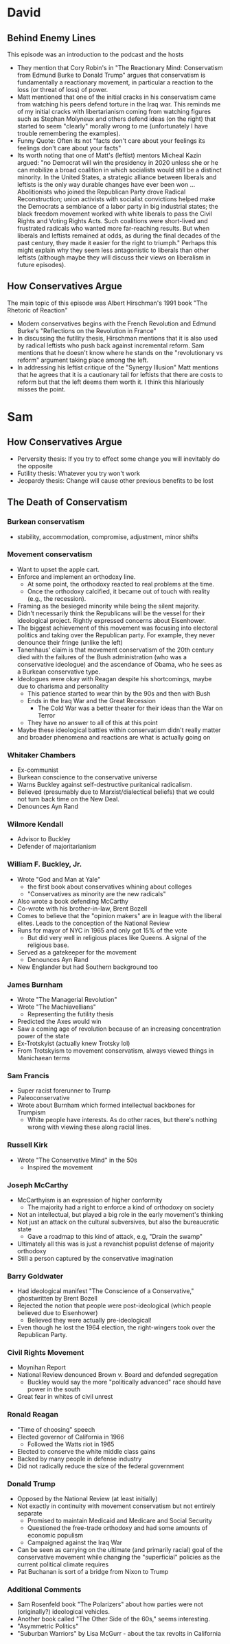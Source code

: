 # David 

## Behind Enemy Lines

This episode was an introduction to the podcast and the hosts

- They mention that Cory Robin's in "The Reactionary Mind: Conservatism from Edmund Burke to Donald Trump" argues that conservatism is fundamentally a reactionary movement, in particular a reaction to the loss (or threat of loss) of power. 
- Matt mentioned that one of the initial cracks in his conservatism came from watching his peers defend torture in the Iraq war. This reminds me of my initial cracks with libertarianism coming from watching figures such as Stephan Molyneux and others defend ideas (on the right) that started to seem "clearly" morally wrong to me (unfortunately I have trouble remembering the examples).
- Funny Quote: Often its not "facts don't care about your feelings its feelings don't care about your facts"
- Its worth noting that one of Matt's (leftist) mentors Micheal Kazin argued: "no Democrat will win the presidency in 2020 unless she or he can mobilize a broad coalition in which socialists would still be a distinct minority. In the United States, a strategic alliance between liberals and leftists is the only way durable changes have ever been won ... Abolitionists who joined the Republican Party drove Radical Reconstruction; union activists with socialist convictions helped make the Democrats a semblance of a labor party in big industrial states; the black freedom movement worked with white liberals to pass the Civil Rights and Voting Rights Acts. Such coalitions were short-lived and frustrated radicals who wanted more far-reaching results. But when liberals and leftists remained at odds, as during the final decades of the past century, they made it easier for the right to triumph." Perhaps this might explain why they seem less antagonistic to liberals than other leftists (although maybe they will discuss their views on liberalism in future episodes).

## How Conservatives Argue

The main topic of this episode was Albert Hirschman's 1991 book "The Rhetoric of Reaction"

- Modern conservatives begins with the French Revolution and Edmund Burke's "Reflections on the Revolution in France"
- In discussing the futility thesis, Hirschman mentions that it is also used by radical leftists who push back against incremental reform. Sam mentions that he doesn't know where he stands on the "revolutionary vs reform" argument taking place among the left. 
- In addressing his leftist critique of the "Synergy Illusion"  Matt mentions that he agrees that it is a cautionary tail for leftists that there are costs to reform but that the left deems them worth it. I think this hilariously misses the point.

# Sam

## How Conservatives Argue
* Perversity thesis: If you try to effect some change you will inevitably do the opposite
* Futility thesis: Whatever you try won't work
* Jeopardy thesis: Change will cause other previous benefits to be lost
## The Death of Conservatism
### Burkean conservatism
* stability, accommodation, compromise, adjustment, minor shifts
### Movement conservatism
* Want to upset the apple cart.
* Enforce and implement an orthodoxy line.
	* At some point, the orthodoxy reacted to real problems at the time.
	* Once the orthodoxy calcified, it became out of touch with reality (e.g., the recession).
* Framing as the besieged minority while being the silent majority.
* Didn't necessarily think the Republicans will be the vessel for their ideological project. Rightly expressed concerns about Eisenhower.
* The biggest achievement of this movement was focusing into electoral politics and taking over the Republican party. For example, they never denounce their fringe (unlike the left)
* Tanenhaus' claim is that movement conservatism of the 20th century died with the failures of the Bush administration (who was a conservative ideologue) and the ascendance of Obama, who he sees as a Burkean conservative type.
* Ideologues were okay with Reagan despite his shortcomings, maybe due to charisma and personality
	* This patience started to wear thin by the 90s and then with Bush
	* Ends in the Iraq War and the Great Recession
		* The Cold War was a better theater for their ideas than the War on Terror
	* They have no answer to all of this at this point
* Maybe these ideological battles within conservatism didn't really matter and broader phenomena and reactions are what is actually going on
### Whitaker Chambers
* Ex-communist
* Burkean conscience to the conservative universe
* Warns Buckley against self-destructive puritanical radicalism.
* Believed (presumably due to Marxist/dialectical beliefs) that we could not turn back time on the New Deal.
* Denounces Ayn Rand
### Wilmore Kendall
* Advisor to Buckley
* Defender of majoritarianism
### William F. Buckley, Jr.
* Wrote "God and Man at Yale"
	* the first book about conservatives whining about colleges
	* "Conservatives as minority are the new radicals"
* Also wrote a book defending McCarthy
* Co-wrote with his brother-in-law, Brent Bozell
* Comes to believe that the "opinion makers" are in league with the liberal elites. Leads to the conception of the National Review
* Runs for mayor of NYC in 1965 and only got 15% of the vote
	* But did very well in religious places like Queens. A signal of the religious base.
* Served as a gatekeeper for the movement
	* Denounces Ayn Rand
* New Englander but had Southern background too
### James Burnham
* Wrote "The Managerial Revolution"
* Wrote "The Machiavellians"
	* Representing the futility thesis
* Predicted the Axes would win
* Saw a coming age of revolution because of an increasing concentration power of the state
* Ex-Trotskyist (actually knew Trotsky lol)
* From Trotskyism to movement conservatism, always viewed things in Manichaean terms
### Sam Francis
* Super racist forerunner to Trump
* Paleoconservative
* Wrote about Burnham which formed intellectual backbones for Trumpism
	* White people have interests. As do other races, but there's nothing wrong with viewing these along racial lines.
### Russell Kirk
* Wrote "The Conservative Mind" in the 50s
	* Inspired the movement
### Joseph McCarthy
* McCarthyism is an expression of higher conformity
	* The majority had a right to enforce a kind of orthodoxy on society
* Not an intellectual, but played a big role in the early movement's thinking
* Not just an attack on the cultural subversives, but also the bureaucratic state
	* Gave a roadmap to this kind of attack, e.g, "Drain the swamp"
* Ultimately all this was is just a revanchist populist defense of majority orthodoxy
* Still a person captured by the conservative imagination
### Barry Goldwater
* Had ideological manifest "The Conscience of a Conservative," ghostwritten by Brent Bozell
* Rejected the notion that people were post-ideological (which people believed due to Eisenhower)
	* Believed they were actually pre-ideological!
* Even though he lost the 1964 election, the right-wingers took over the Republican Party.
### Civil Rights Movement
* Moynihan Report
* National Review denounced Brown v. Board and defended segregation
	* Buckley would say the more "politically advanced" race should have power in the south
* Great fear in whites of civil unrest
### Ronald Reagan
* "Time of choosing" speech
* Elected governor of California in 1966
	* Followed the Watts riot in 1965
* Elected to conserve the white middle class gains
* Backed by many people in defense industry
* Did not radically reduce the size of the federal government
### Donald Trump
* Opposed by the National Review (at least initially)
* Not exactly in continuity with movement conservatism but not entirely separate
	* Promised to maintain Medicaid and Medicare and Social Security
	* Questioned the free-trade orthodoxy and had some amounts of economic populism
	* Campaigned against the Iraq War
* Can be seen as carrying on the ultimate (and primarily racial) goal of the conservative movement while changing the "superficial" policies as the current political climate requires
* Pat Buchanan is sort of a bridge from Nixon to Trump
### Additional Comments
* Sam Rosenfeld book "The Polarizers" about how parties were not (originally?) ideological vehicles.
* Another book called "The Other Side of the 60s," seems interesting.
* "Asymmetric Politics"
* "Suburban Warriors" by Lisa McGurr - about the tax revolts in California